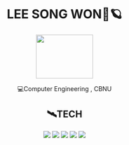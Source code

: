 <div align="center">
 <h1>LEE SONG WON🚀🪐</h2>
 <img src="https://user-images.githubusercontent.com/65889472/166927537-8cf6708e-b26b-4854-a468-a2c4bb76a1ee.gif" width="130" height="100"/>

💻Computer Engineering , CBNU

 <h2>🛰️TECH</h2>
<img src="https://img.shields.io/badge/C/C++-0F2346?style=for-the-badge&logo=c%2B%2B&logoColor=A8B9CC">
<img src="https://img.shields.io/badge/python-0F2346?style=for-the-badge&logo=python&logoColor=3776AB"> 
<img src="https://img.shields.io/badge/html5-0F2346?style=for-the-badge&logo=html5&logoColor=E34F26"> 
<img src="https://img.shields.io/badge/css-0F2346?style=for-the-badge&logo=css3&logoColor=1572B6"> 
<img src="https://img.shields.io/badge/javascript-0F2346?style=for-the-badge&logo=javascript&logoColor=F7DF1E"> 
